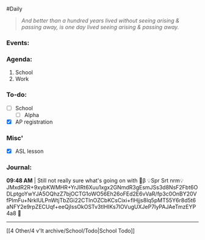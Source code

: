#Daily
>*And better than a hundred years lived without seeing arising & passing away, is one day lived seeing arising & passing away.*
### Events:


### Agenda:
1. School
2. Work

### To-do:

- [ ] School
	- [ ] Alpha
- [x] AP registration

### Misc'
- [x] ASL lesson

### Journal:
**09:48 AM** | Still not really sure what's going on with 🔐β 💡Spr Srt nrm💡JMxdR2R+9xybKWMHR+YrJIRt6Xuu1xgx2GNmdR3gEsmJSs3d8NsF2Fbt6ODLptgoYwYJA5OQhzZ7bjOCTG1oWO56Eh26oFEd2E6vVaR/fp3c0OnBY20VfPImFu+NrkIULPnWtjTbZGi22CTInOZCbKCsCixi+flHjjs8lq5pMT55Y6r8d5t6aNFY2e9rpZECUqf+eeQjIssOkOSTv3tlHIKs7IOVugUXJeP7IyPAJAeTmzEYP4a8 🔐

---
[[4 Other/4 v'lt archive/School/Todo|School Todo]]